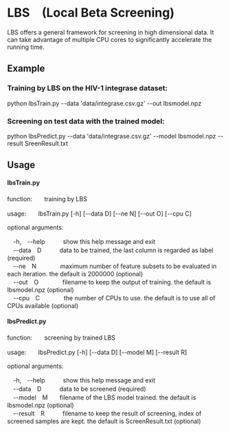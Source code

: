 # LBS　(Local Beta Screening)

LBS offers a general framework for screening in high dimensional data. It can take advantage of multiple CPU cores to significantly accelerate the running time.


## Example

### Training by LBS on the HIV-1 integrase dataset:

python lbsTrain.py --data 'data/integrase.csv.gz' --out lbsmodel.npz


### Screening on test data with  the trained model:

python lbsPredict.py --data 'data/integrase.csv.gz' --model lbsmodel.npz --result SreenResult.txt


## Usage

#### lbsTrain.py

function:　　training by LBS

usage:　　lbsTrain.py [-h] [--data D] [--ne N] [--out O] [--cpu C]

optional arguments:

 　-h,　--help　　　show this help message and exit<br>
 　--data　D　　　data to be trained, the last column is regarded as label
              (required)<br>
 　--ne　N　　　　maximum number of feature subsets to be evaluated in each
              iteration. the default is 2000000 (optional)<br>
 　--out　O　　　　filename to keep the output of training. the default is
              lbsmodel.npz (optional)<br>
 　--cpu　C　　　　the number of CPUs to use. the default is to use all of CPUs
              available (optional)<br>


#### lbsPredict.py

function:　　screening by trained LBS

usage:　　lbsPredict.py [-h] [--data D] [--model M] [--result R]

optional arguments:

　-h,　--help　　　show this help message and exit<br>
　--data　D　　　data to be screened (required)<br>
　--model　M　　filename of the LBS model trained. the default is lbsmodel.npz
              (optional)<br>
　--result　R　　　filename to keep the result of screening, index of screened
              samples are kept. the default is ScreenResult.txt (optional)<br>

